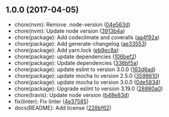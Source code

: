 ## 1.0.0 (2017-04-05)

* chore(nvm): Remove .node-version ([04e563d](https://github.com/lgaticaq/npm-diceware-wordlist-sp/commit/04e563d))
* chore(nvm): Update node version ([3913b4a](https://github.com/lgaticaq/npm-diceware-wordlist-sp/commit/3913b4a))
* chore(package): Add codeclimate and coveralls ([aa4f92a](https://github.com/lgaticaq/npm-diceware-wordlist-sp/commit/aa4f92a))
* chore(package): Add generate-changelog ([ae33553](https://github.com/lgaticaq/npm-diceware-wordlist-sp/commit/ae33553))
* chore(package): Add yarn.lock ([eb9ec8a](https://github.com/lgaticaq/npm-diceware-wordlist-sp/commit/eb9ec8a))
* chore(package): update dependencies ([106bef2](https://github.com/lgaticaq/npm-diceware-wordlist-sp/commit/106bef2))
* chore(package): Update dependencies ([336bf5a](https://github.com/lgaticaq/npm-diceware-wordlist-sp/commit/336bf5a))
* chore(package): update eslint to version 3.0.0 ([163d6ad](https://github.com/lgaticaq/npm-diceware-wordlist-sp/commit/163d6ad))
* chore(package): update mocha to version 2.5.0 ([3599610](https://github.com/lgaticaq/npm-diceware-wordlist-sp/commit/3599610))
* chore(package): update mocha to version 3.0.0 ([0de5834](https://github.com/lgaticaq/npm-diceware-wordlist-sp/commit/0de5834))
* chore(package): Upgrade eslint to version 3.19.0 ([28880a0](https://github.com/lgaticaq/npm-diceware-wordlist-sp/commit/28880a0))
* chore(travis): Update node version ([b48e83d](https://github.com/lgaticaq/npm-diceware-wordlist-sp/commit/b48e83d))
* fix(linter): Fix linter ([4e37585](https://github.com/lgaticaq/npm-diceware-wordlist-sp/commit/4e37585))
* docs(README): Add license ([228bf62](https://github.com/lgaticaq/npm-diceware-wordlist-sp/commit/228bf62))
